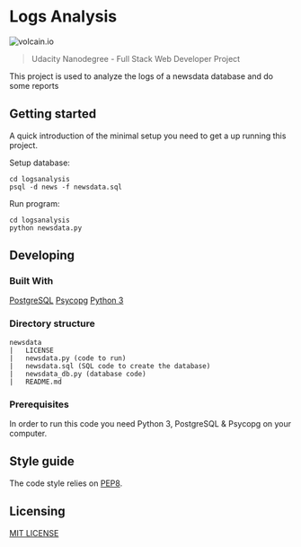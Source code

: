 # Logs Analysis

![volcain.io](https://avatars1.githubusercontent.com/u/1916665?v=4&s=400)

> Udacity Nanodegree - Full Stack Web Developer Project

This project is used to analyze the logs of a newsdata database and do some reports

## Getting started

A quick introduction of the minimal setup you need to get a up running this project.

Setup database:

```shell
cd logsanalysis
psql -d news -f newsdata.sql
```

Run program:

```shell
cd logsanalysis
python newsdata.py
```

## Developing

### Built With

[PostgreSQL](https://www.postgresql.org/download/)
[Psycopg](http://initd.org/psycopg/download/)
[Python 3](https://www.python.org/download/releases/3.0/)

### Directory structure

```text
newsdata
|   LICENSE
|   newsdata.py (code to run)
|   newsdata.sql (SQL code to create the database)
|   newsdata_db.py (database code)
|   README.md
```

### Prerequisites

In order to run this code you need Python 3, PostgreSQL & Psycopg on your computer.

## Style guide

The code style relies on [PEP8](https://www.python.org/dev/peps/pep-0008/).

## Licensing

[MIT LICENSE](LICENSE)
